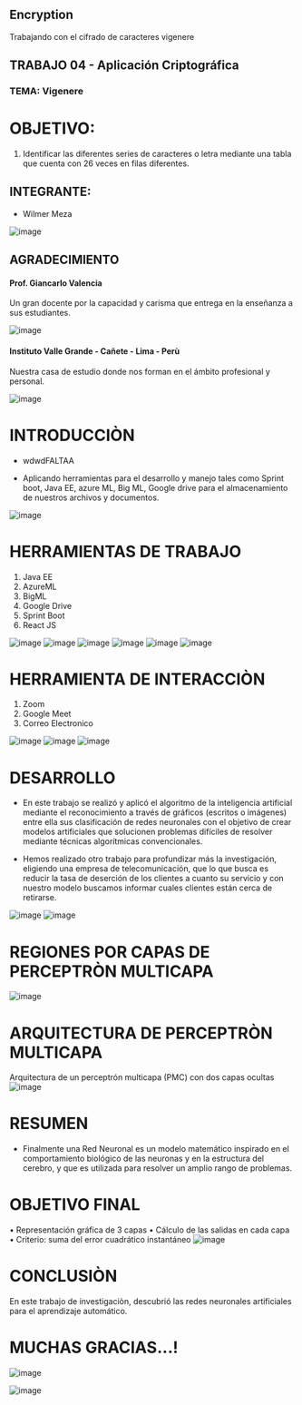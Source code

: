 ## Encryption
Trabajando con el cifrado  de caracteres vigenere 

## TRABAJO 04 - Aplicación Criptográfica
### TEMA: Vigenere

# OBJETIVO:
1. Identificar las diferentes series de caracteres o letra mediante una tabla que cuenta con 26 veces en filas diferentes.

## INTEGRANTE:
- Wilmer Meza

![image](https://user-images.githubusercontent.com/55814963/122267088-19ed3f80-cea0-11eb-9764-fedbecdbcf5a.png)

## AGRADECIMIENTO

#### Prof. Giancarlo Valencia 

Un gran docente por la capacidad y carisma que entrega en la enseñanza a sus estudiantes.

![image](https://user-images.githubusercontent.com/55814963/122269677-1909dd00-cea3-11eb-9530-27de82829437.png)

#### Instituto Valle Grande - Cañete - Lima - Perù

Nuestra casa de estudio donde nos forman en el ámbito profesional y personal.

![image](https://user-images.githubusercontent.com/55814963/122269801-3b9bf600-cea3-11eb-9ab3-f6b60974979e.png)


# INTRODUCCIÒN
- wdwdFALTAA


- Aplicando herramientas para el desarrollo y manejo tales como Sprint boot, Java EE, azure ML, Big ML, Google drive para el almacenamiento de nuestros archivos y documentos.

![image](https://pages.mtu.edu/~shene/NSF-4/Tutorial/VIG/FIG-VIG-Table.jpg)


# HERRAMIENTAS DE TRABAJO
1. Java EE
2. AzureML
3. BigML
4. Google Drive
5. Sprint Boot
6. React JS 


![image](https://user-images.githubusercontent.com/55814963/122142722-a3a3fb00-ce15-11eb-9d2d-041e59360261.png)
![image](https://user-images.githubusercontent.com/55814963/122142605-71929900-ce15-11eb-8bec-542025eb51fa.png)
![image](https://user-images.githubusercontent.com/55814963/122142628-7a836a80-ce15-11eb-9c46-d33c4fcc24c5.png)
![image](https://user-images.githubusercontent.com/55814963/122142674-8f5ffe00-ce15-11eb-84f4-e7c73477204a.png)
![image](https://user-images.githubusercontent.com/55814963/122142691-97b83900-ce15-11eb-81c6-5e02067bc9df.png)
![image](https://user-images.githubusercontent.com/55814963/122265746-b282c000-ce9e-11eb-8f88-ca8b5f3b692e.png)

# HERRAMIENTA DE INTERACCIÒN
1. Zoom
2. Google Meet
3. Correo Electronico


![image](https://user-images.githubusercontent.com/55814963/122266016-f249a780-ce9e-11eb-8a13-5ba3c1b708b1.png)
![image](https://user-images.githubusercontent.com/55814963/122266033-f7a6f200-ce9e-11eb-8ff6-35267b2fe690.png)
![image](https://user-images.githubusercontent.com/55814963/122266101-0f7e7600-ce9f-11eb-84ff-e6fe75ea5cb7.png)


# DESARROLLO
- En este trabajo se realizó y aplicó el algoritmo de la inteligencia artificial  mediante el reconocimiento a través de gráficos (escritos o imágenes) entre ella sus clasificación de redes neuronales con el objetivo de crear modelos artificiales que solucionen problemas difíciles de resolver mediante técnicas algorítmicas convencionales.

- Hemos realizado otro trabajo para profundizar más la investigación, eligiendo una empresa de telecomunicación, que lo que busca es reducir la tasa de deserción de los clientes a cuanto su servicio y con nuestro modelo buscamos informar cuales clientes están cerca de retirarse.

![image](https://user-images.githubusercontent.com/55814963/122270730-3db28480-cea4-11eb-91ac-666cf8362cf9.png)
![image](https://user-images.githubusercontent.com/55814963/122270752-42773880-cea4-11eb-9b89-476caec13a06.png)



# REGIONES POR CAPAS DE PERCEPTRÒN MULTICAPA

![image](https://user-images.githubusercontent.com/55814963/122268248-756bfd00-cea1-11eb-8d07-90ef8012650d.png)

# ARQUITECTURA DE PERCEPTRÒN MULTICAPA

Arquitectura de un perceptrón multicapa (PMC) con dos capas ocultas
![image](https://user-images.githubusercontent.com/55814963/122268328-8d438100-cea1-11eb-929e-3c5faeea7399.png)


# RESUMEN

- Finalmente una Red Neuronal es un modelo matemático inspirado en el comportamiento biológico de las neuronas y en la estructura del cerebro, y que es utilizada para resolver un amplio rango de problemas. 

# OBJETIVO FINAL

• Representación gráfica de 3 capas
• Cálculo de las salidas en cada capa
• Criterio: suma del error cuadrático instantáneo
![image](https://user-images.githubusercontent.com/55814963/122270796-4d31cd80-cea4-11eb-9840-a387e908b0f5.png)



# CONCLUSIÒN
En este trabajo de investigaciòn, descubrió las redes neuronales artificiales para el aprendizaje automático.

# MUCHAS GRACIAS...!

![image](https://user-images.githubusercontent.com/55814963/122269113-76e9f500-cea2-11eb-99ed-7bbf207f1491.png)

![image](https://user-images.githubusercontent.com/55814963/122265602-8b2bf300-ce9e-11eb-9b06-18aa4b7f0a14.png)


